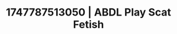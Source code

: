 ---
categories:
- Gangbang fantasy
- Shibari art
- Feather touch
- Whipped cream play
- Morning passion
image: /assets/images/1747787513050.jpg
layout: post
seo:
  description: Featured content with exclusive ABDL Play, Scat Fetish. HD images available.
  keywords: ABDL Play, Scat Fetish
  og_image: /assets/images/1747787513050.jpg
  schema_type: VisualArtwork
tags:
- '#1747787513050'
- Scat Fetish
- ABDL Play
title: 1747787513050 | ABDL Play Scat Fetish
---